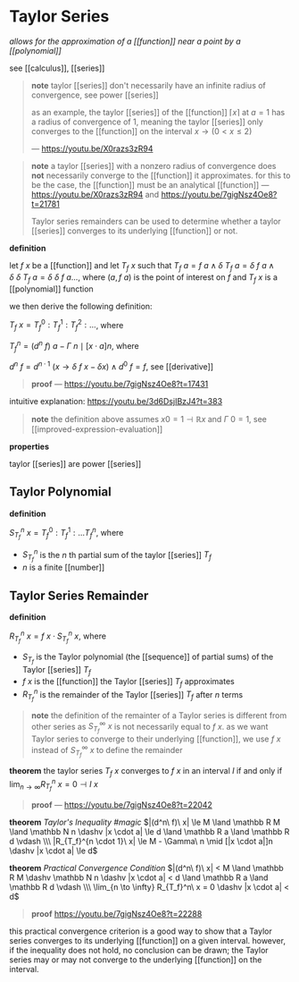 # Taylor Series

_allows for the approximation of a [[function]] near a point by a [[polynomial]]_

see [[calculus]], [[series]]

> **note** taylor [[series]] don't necessarily have an infinite radius of convergence, see power [[series]]
>
> as an example, the taylor [[series]] of the [[function]] $\lceil x \rceil$ at $a = 1$ has a radius of convergence of $1$, meaning the taylor [[series]] only converges to the [[function]] on the interval $x \rightarrow (0 < x \le 2)$
>
> &mdash; <https://youtu.be/X0razs3zR94>

> **note** a taylor [[series]] with a nonzero radius of convergence does **not** necessarily converge to the [[function]] it approximates. for this to be the case, the [[function]] must be an analytical [[function]] &mdash; <https://youtu.be/X0razs3zR94> and <https://youtu.be/7gigNsz4Oe8?t=21781>
>
> Taylor series remainders can be used to determine whether a taylor [[series]] converges to its underlying [[function]] or not.

**definition**

let $f\ x$ be a [[function]] and let $T_f\ x$ such that $T_f\ a = f\ a \land \delta\ T_f\ a = \delta\ f\ a \land \delta\ \delta\ T_f\ a = \delta\ \delta\ f\ a \dots$, where $(a, f\ a)$ is the point of interest on $f$ and $T_f\ x$ is a [[polynomial]] function

we then derive the following definition:

$T_f\ x = T_f^0 : T_f^1 : T_f^2 : \dots$, where

$T_f^n = (d^n\ f)\ a - \Gamma\ n \mid [x \cdot a]n$, where

$d^n\ f = d^{n \cdot 1}\ (x \rightarrow \delta\ f\ x - \delta x) \land d^0\ f = f$, see [[derivative]]

> **proof** &mdash; <https://youtu.be/7gigNsz4Oe8?t=17431>

intuitive explanation: <https://youtu.be/3d6DsjIBzJ4?t=383>

> **note** the definition above assumes $x0 = 1 \dashv \mathbb R x$ and $\Gamma\ 0 = 1$, see [[improved-expression-evaluation]]

**properties**

taylor [[series]] are power [[series]]

## Taylor Polynomial

**definition**

$S_{T_f}^n\ x = T_f^0 : T_f^1 : \dots T_f^n$, where

- $S_{T_f}^n$ is the $n$ th partial sum of the taylor [[series]] $T_f$
- $n$ is a finite [[number]]

## Taylor Series Remainder

**definition**

$R_{T_f}^n\ x = f\ x \cdot S_{T_f}^n\ x$, where

- $S_{T_f}$ is the Taylor polynomial (the [[sequence]] of partial sums) of the Taylor [[series]] $T_f$
- $f\ x$ is the [[function]] the Taylor [[series]] $T_f$ approximates
- $R_{T_f}^n$ is the remainder of the Taylor [[series]] $T_f$ after $n$ terms

> **note** the definition of the remainter of a Taylor series is different from other series as $S_{T_f}^\infty\ x$ is not necessarily equal to $f\ x$. as we want Taylor series to converge to their underlying [[function]], we use $f\ x$ instead of $S_{T_f}^\infty\ x$ to define the remainder

**theorem** the taylor series $T_f\ x$ converges to $f\ x$ in an interval $I$ if and only if $\lim_{n \to \infty} R_{T_f}^n\ x = 0 \dashv I\ x$

> **proof** &mdash; <https://youtu.be/7gigNsz4Oe8?t=22042>

**theorem** _Taylor's Inequality #magic_ $|(d^n\ f)\ x| \le M \land \mathbb R M \land \mathbb N n \dashv |x \cdot a| \le d \land \mathbb R a \land \mathbb R d \vdash \\\ |R_{T_f}^{n \cdot 1}\ x| \le M - \Gamma\ n \mid [|x \cdot a|]n \dashv |x \cdot a| \le d$

**theorem** _Practical Convergence Condition_ $|(d^n\ f)\ x| < M \land \mathbb R M \dashv \mathbb N n \dashv |x \cdot a| < d \land \mathbb R a \land \mathbb R d \vdash \\\ \lim_{n \to \infty} R_{T_f}^n\ x = 0 \dashv |x \cdot a| < d$

> **proof** <https://youtu.be/7gigNsz4Oe8?t=22288>

this practical convergence criterion is a good way to show that a Taylor series converges to its underlying [[function]] on a given interval. however, if the inequality does not hold, no conclusion can be drawn; the Taylor series may or may not converge to the underlying [[function]] on the interval.
